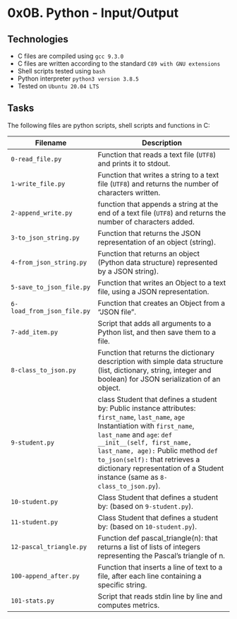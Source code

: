 # 0x0B. Python - Input/Output

## Technologies
* C files are compiled using `gcc 9.3.0`
* C files are written according to the standard `C89 with GNU extensions`
* Shell scripts tested using `bash`
* Python interpreter `python3 version 3.8.5`
* Tested on `Ubuntu 20.04 LTS`

## Tasks
The following files are python scripts, shell scripts and functions in C:

| Filename | Description |
| -------- | ----------- |
| `0-read_file.py` | Function that reads a text file (`UTF8`) and prints it to stdout. |
| `1-write_file.py` | Function that writes a string to a text file (`UTF8`) and returns the number of characters written. |
| `2-append_write.py` | function that appends a string at the end of a text file (`UTF8`) and returns the number of characters added. |
| `3-to_json_string.py` | Function that returns the JSON representation of an object (string). |
| `4-from_json_string.py` | Function that returns an object (Python data structure) represented by a JSON string). |
| `5-save_to_json_file.py` | Function that writes an Object to a text file, using a JSON representation. |
| `6-load_from_json_file.py` | Function that creates an Object from a “JSON file”. |
| `7-add_item.py` | Script that adds all arguments to a Python list, and then save them to a file. |
| `8-class_to_json.py` | Function that returns the dictionary description with simple data structure (list, dictionary, string, integer and boolean) for JSON serialization of an object. |
| `9-student.py` | class Student that defines a student by: Public instance attributes: `first_name`, `last_name`, `age` Instantiation with `first_name`, `last_name` and `age`: `def __init__(self, first_name, last_name, age):` Public method `def to_json(self):` that retrieves a dictionary representation of a Student instance (same as `8-class_to_json.py`). |
| `10-student.py` | Class Student that defines a student by: (based on `9-student.py`). |
| `11-student.py` | Class Student that defines a student by: (based on `10-student.py`). |
| `12-pascal_triangle.py` | Function def pascal_triangle(n): that returns a list of lists of integers representing the Pascal’s triangle of n. |
| `100-append_after.py` | Function that inserts a line of text to a file, after each line containing a specific string. |
| `101-stats.py` | Script that reads stdin line by line and computes metrics. |
